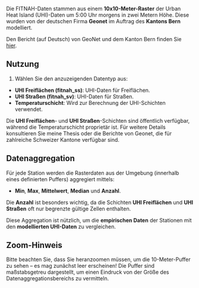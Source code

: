 Die FITNAH-Daten stammen aus einem **10x10-Meter-Raster** der Urban Heat Island (UHI)-Daten um 5:00 Uhr morgens in zwei Metern Höhe. Diese wurden von der deutschen Firma **Geonet** im Auftrag des **Kantons Bern** modelliert.

Den Bericht (auf Deutsch) von GeoNet und dem Kanton Bern finden Sie [hier](https://geofiles.be.ch/geoportal/pub/lpi/KLIMAMODELL_BE_Bericht_DE.pdf).

## Nutzung
1) Wählen Sie den anzuzeigenden Datentyp aus:
 - **UHI Freiflächen (fitnah_ss)**: UHI-Daten für Freiflächen.
 - **UHI Straßen (fitnah_sv)**: UHI-Daten für Straßen.
 - **Temperaturschicht**: Wird zur Berechnung der UHI-Schichten verwendet.

Die **UHI Freiflächen**- und **UHI Straßen**-Schichten sind öffentlich verfügbar, während die Temperaturschicht proprietär ist. Für weitere Details konsultieren Sie meine Thesis oder die Berichte von Geonet, die für zahlreiche Schweizer Kantone verfügbar sind.

## Datenaggregation
Für jede Station werden die Rasterdaten aus der Umgebung (innerhalb eines definierten Puffers) aggregiert mittels:
- **Min**, **Max**, **Mittelwert**, **Median** und **Anzahl**.

Die **Anzahl** ist besonders wichtig, da die Schichten **UHI Freiflächen** und **UHI Straßen** oft nur begrenzte gültige Zellen enthalten.

Diese Aggregation ist nützlich, um die **empirischen Daten** der Stationen mit den **modellierten UHI-Daten** zu vergleichen.

## Zoom-Hinweis
Bitte beachten Sie, dass Sie heranzoomen müssen, um die 10-Meter-Puffer zu sehen – es mag zunächst leer erscheinen! Die Puffer sind maßstabsgetreu dargestellt, um einen Eindruck von der Größe des Datenaggregationsbereichs zu vermitteln.

